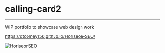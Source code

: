 # calling-card2
---
WIP portfolio to showcase web design work

https://dtoomey156.github.io/Horiseon-SEO/

![HoriseonSEO](assets/images/X.jpg)
